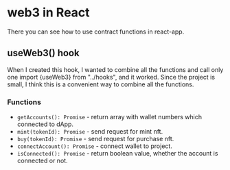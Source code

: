 # web3 in React

There you can see how to use contract functions in react-app.

## useWeb3() hook

When I created this hook, I wanted to combine all the functions and call only one import {useWeb3} from "../hooks", and it worked. Since the project is small, I think this is a convenient way to combine all the functions.

### Functions

- `getAccounts(): Promise` - return array with wallet numbers which connected to dApp.
- `mint(tokenId): Promise` - send request for mint nft.
- `buy(tokenId): Promise` - send request for purchase nft.
- `connectAccount(): Promise` - connect wallet to project.
- `isConnected(): Promise` - return boolean value, whether the account is connected or not.
